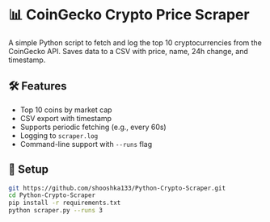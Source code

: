 # 📊 CoinGecko Crypto Price Scraper

A simple Python script to fetch and log the top 10 cryptocurrencies from the CoinGecko API. Saves data to a CSV with price, name, 24h change, and timestamp.

## 🛠 Features

- Top 10 coins by market cap
- CSV export with timestamp
- Supports periodic fetching (e.g., every 60s)
- Logging to `scraper.log`
- Command-line support with `--runs` flag

## 🚀 Setup

```bash
git https://github.com/shooshka133/Python-Crypto-Scraper.git
cd Python-Crypto-Scraper
pip install -r requirements.txt
python scraper.py --runs 3
